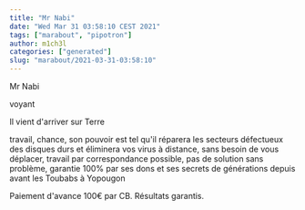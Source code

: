 ```yaml
---
title: "Mr Nabi"
date: "Wed Mar 31 03:58:10 CEST 2021"
tags: ["marabout", "pipotron"]
author: m1ch3l
categories: ["generated"]
slug: "marabout/2021-03-31-03:58:10"
---
```


Mr Nabi

voyant

Il vient d'arriver sur Terre

travail, chance, son pouvoir est tel qu'il réparera les secteurs défectueux des disques durs et éliminera vos virus à distance, sans besoin de vous déplacer, travail par correspondance possible, pas de solution sans problème, garantie 100% par ses dons et ses secrets de générations depuis avant les Toubabs à Yopougon

Paiement d'avance 100€ par CB. Résultats garantis.
